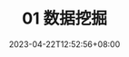 ---
title: "01 数据挖掘"
lead: "12.通用落地业务内容"
date: 2023-04-22T12:52:56+08:00
lastmod: 2023-04-22T12:52:56+08:00
draft: false
images: []
---